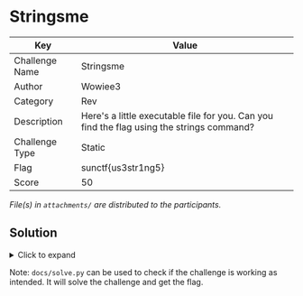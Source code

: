 # Stringsme

| Key            | Value                                                                                     |
|----------------|-------------------------------------------------------------------------------------------|
| Challenge Name | Stringsme                                                                                 |
| Author         | Wowiee3                                                                                   |
| Category       | Rev                                                                                       |
| Description    | Here's a little executable file for you. Can you find the flag using the strings command? |
| Challenge Type | Static                                                                                    |
| Flag           | sunctf{us3str1ng5}                                                                        |
| Score          | 50                                                                                        |

*File(s) in `attachments/` are distributed to the participants.*

## Solution

<details>
<summary>Click to expand</summary>

Ez rev chall, just `strings` the `stringsme.exe` file, or you can search for printable characters with a script.

```
strings stringsme | grep sunctf
```

</details>

Note: `docs/solve.py` can be used to check if the challenge is working as intended. It will solve the challenge and get
the flag.
